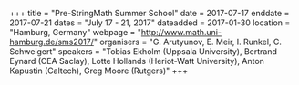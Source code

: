 +++
title = "Pre-StringMath Summer School"
date = 2017-07-17
enddate = 2017-07-21
dates = "July 17 - 21, 2017"
dateadded = 2017-01-30
location = "Hamburg, Germany"
webpage = "http://www.math.uni-hamburg.de/sms2017/"
organisers = "G. Arutyunov, E. Meir, I. Runkel, C. Schweigert"
speakers = "Tobias Ekholm (Uppsala University), Bertrand Eynard (CEA Saclay), Lotte Hollands (Heriot-Watt University), Anton Kapustin (Caltech), Greg Moore (Rutgers)"
+++
